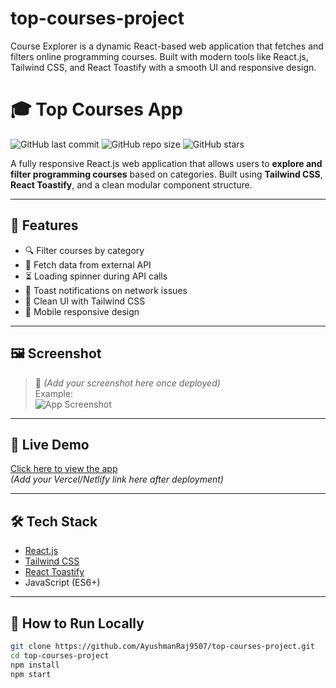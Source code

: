 # top-courses-project
Course Explorer is a dynamic React-based web application that fetches and filters online programming courses. Built with modern tools like React.js, Tailwind CSS, and React Toastify with a smooth UI and responsive design.
# 🎓 Top Courses App

![GitHub last commit](https://img.shields.io/github/last-commit/AyushmanRaj9507/top-courses-project?style=flat-square)
![GitHub repo size](https://img.shields.io/github/repo-size/AyushmanRaj9507/top-courses-project?style=flat-square)
![GitHub stars](https://img.shields.io/github/stars/AyushmanRaj9507/top-courses-project?style=flat-square)

A fully responsive React.js web application that allows users to **explore and filter programming courses** based on categories. Built using **Tailwind CSS**, **React Toastify**, and a clean modular component structure.

---

## 🚀 Features

- 🔍 Filter courses by category
- 📡 Fetch data from external API
- ⏳ Loading spinner during API calls
- 🔔 Toast notifications on network issues
- 🎨 Clean UI with Tailwind CSS
- 📱 Mobile responsive design

---

## 🖼️ Screenshot

> 📌 *(Add your screenshot here once deployed)*  
> Example:  
> ![App Screenshot](https://via.placeholder.com/1200x700.png?text=Top+Courses+App)

---

## 🔗 Live Demo

[Click here to view the app](https://your-deployment-link.com)  
*(Add your Vercel/Netlify link here after deployment)*

---

## 🛠️ Tech Stack

- [React.js](https://reactjs.org/)
- [Tailwind CSS](https://tailwindcss.com/)
- [React Toastify](https://fkhadra.github.io/react-toastify/)
- JavaScript (ES6+)

---

## 📁 How to Run Locally

```bash
git clone https://github.com/AyushmanRaj9507/top-courses-project.git
cd top-courses-project
npm install
npm start
